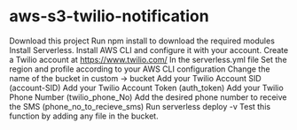 # aws-s3-twilio-notification

Download this project
Run npm install to download the required modules
Install Serverless.
Install AWS CLI and configure it with your account.
Create a Twilio account at https://www.twilio.com/
In the serverless.yml file
Set the region and profile according to your AWS CLI configuration
Change the name of the bucket in custom -> bucket
Add your Twilio Account SID (account-SID)
Add your Twilio Account Token (auth_token)
Add your Twilio Phone Number (twilio_phone_No)
Add the desired phone number to receive the SMS (phone_no_to_recieve_sms)
Run serverless deploy -v
Test this function by adding any file in the bucket.
